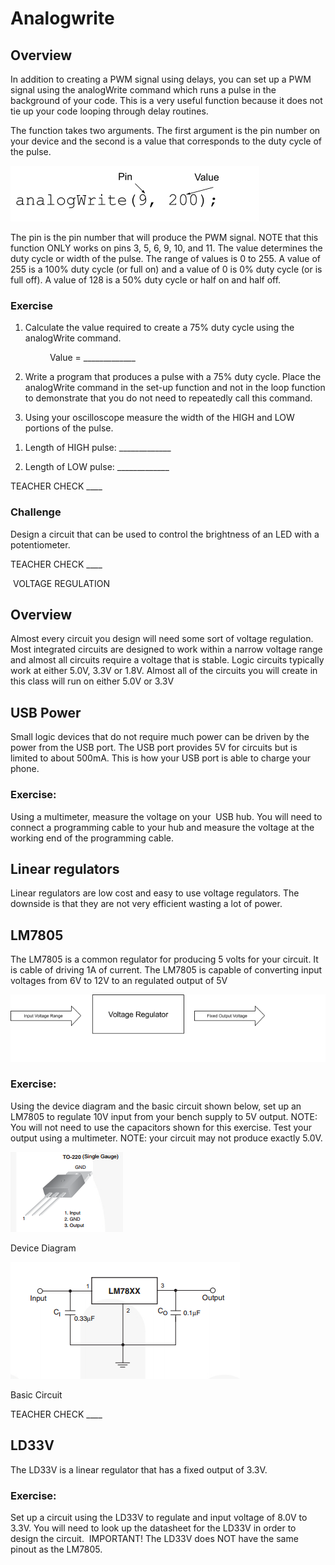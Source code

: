 # Analogwrite

## Overview

In addition to creating a PWM signal using delays, you can set up a PWM signal using the analogWrite command which runs a pulse in the background of your code. This is a very useful function because it does not tie up your code looping through delay routines.

The function takes two arguments. The first argument is the pin number on your device and the second is a value that corresponds to the duty cycle of the pulse.

![](images/image39.png)

The pin is the pin number that will produce the PWM signal. NOTE that this function ONLY works on pins 3, 5, 6, 9, 10, and 11. The value determines the duty cycle or width of the pulse. The range of values is 0 to 255. A value of 255 is a 100% duty cycle (or full on) and a value of 0 is 0% duty cycle (or is full off). A value of 128 is a 50% duty cycle or half on and half off.

### Exercise

1.  Calculate the value required to create a 75% duty cycle using the analogWrite command.

                Value = \_\_\_\_\_\_\_\_\_\_\_\_\_

2.  Write a program that produces a pulse with a 75% duty cycle. Place the analogWrite command in the set-up function and not in the loop function to demonstrate that you do not need to repeatedly call this command.

<!-- end list -->

3.  Using your oscilloscope measure the width of the HIGH and LOW portions of the pulse.

<!-- end list -->

1.  Length of HIGH pulse: \_\_\_\_\_\_\_\_\_\_\_\_\_

<!-- end list -->

2.  Length of LOW pulse: \_\_\_\_\_\_\_\_\_\_\_\_\_

TEACHER CHECK \_\_\_\_

### Challenge

Design a circuit that can be used to control the brightness of an LED with a potentiometer.

TEACHER CHECK \_\_\_\_

 VOLTAGE REGULATION

## Overview

Almost every circuit you design will need some sort of voltage regulation. Most integrated circuits are designed to work within a narrow voltage range and almost all circuits require a voltage that is stable. Logic circuits typically work at either 5.0V, 3.3V or 1.8V. Almost all of the circuits you will create in this class will run on either 5.0V or 3.3V

## USB Power

Small logic devices that do not require much power can be driven by the power from the USB port. The USB port provides 5V for circuits but is limited to about 500mA. This is how your USB port is able to charge your phone.

### Exercise:

Using a multimeter, measure the voltage on your  USB hub. You will need to connect a programming cable to your hub and measure the voltage at the working end of the programming cable.

## Linear regulators

Linear regulators are low cost and easy to use voltage regulators. The downside is that they are not very efficient wasting a lot of power.

## LM7805

The LM7805 is a common regulator for producing 5 volts for your circuit. It is cable of driving 1A of current. The LM7805 is capable of converting input voltages from 6V to 12V to an regulated output of 5V

![](images/image25.png)

### Exercise:

Using the device diagram and the basic circuit shown below, set up an LM7805 to regulate 10V input from your bench supply to 5V output. NOTE: You will not need to use the capacitors shown for this exercise. Test your output using a multimeter. NOTE: your circuit may not produce exactly 5.0V.

![](images/image9.png)

Device Diagram

![](images/image16.png)

Basic Circuit

TEACHER CHECK \_\_\_\_

## LD33V

The LD33V is a linear regulator that has a fixed output of 3.3V.

### Exercise:

Set up a circuit using the LD33V to regulate and input voltage of 8.0V to 3.3V. You will need to look up the datasheet for the LD33V in order to design the circuit.  IMPORTANT\! The LD33V does NOT have the same pinout as the LM7805.
